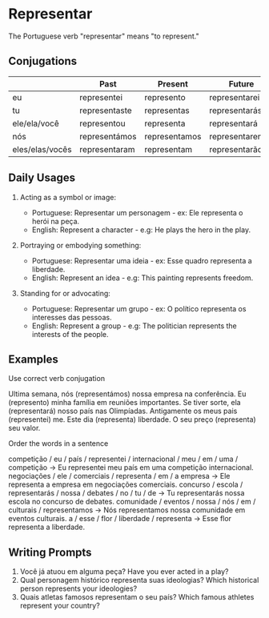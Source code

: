 # Representar

The Portuguese verb "representar" means "to represent."

## Conjugations

|                 | Past          | Present       | Future          |
| --------------- | ------------- | ------------- | --------------- |
| eu              | representei   | represento    | representarei   |
| tu              | representaste | representas   | representarás   |
| ele/ela/você    | representou   | representa    | representará    |
| nós             | representámos | representamos | representaremos |
| eles/elas/vocês | representaram | representam   | representarão   |

## Daily Usages

1. Acting as a symbol or image:

   - Portuguese: Representar um personagem - ex: Ele representa o herói na peça.
   - English: Represent a character - e.g: He plays the hero in the play.

2. Portraying or embodying something:

   - Portuguese: Representar uma ideia - ex: Esse quadro representa a liberdade.
   - English: Represent an idea - e.g: This painting represents freedom.

3. Standing for or advocating:

   - Portuguese: Representar um grupo - ex: O político representa os interesses das pessoas.
   - English: Represent a group - e.g: The politician represents the interests of the people.

## Examples

Use correct verb conjugation

Ultima semana, nós (representámos) nossa empresa na conferência.
Eu (represento) minha família em reuniões importantes.
Se tiver sorte, ela (representará) nosso país nas Olimpíadas.
Antigamente os meus pais (representei) me.
Este dia (representa) liberdade.
O seu preço (representa) seu valor.

Order the words in a sentence

competição / eu / país / representei / internacional / meu / em / uma / competição -> Eu representei meu país em uma competição internacional.
negociações / ele / comerciais / representa / em / a empresa -> Ele representa a empresa em negociações comerciais.
concurso / escola / representarás / nossa / debates / no / tu / de -> Tu representarás nossa escola no concurso de debates.
comunidade / eventos / nossa / nós / em / culturais / representamos -> Nós representamos nossa comunidade em eventos culturais.
a / esse / flor / liberdade / representa -> Esse flor representa a liberdade.

## Writing Prompts

1. Você já atuou em alguma peça? Have you ever acted in a play?
2. Qual personagem histórico representa suas ideologias? Which historical person represents your ideologies?
3. Quais atletas famosos representam o seu país? Which famous athletes represent your country?
